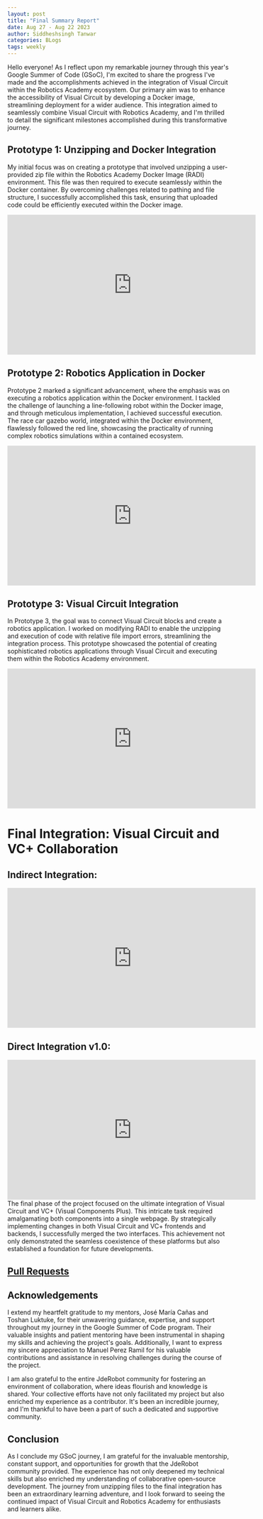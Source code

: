 ```yaml
---
layout: post
title: "Final Summary Report"
date: Aug 27 - Aug 22 2023
author: Siddheshsingh Tanwar
categories: BLogs
tags: weekly
---
```


Hello everyone! As I reflect upon my remarkable journey through this year's Google Summer of Code (GSoC), I'm excited to share the progress I've made and the accomplishments achieved in the integration of Visual Circuit within the Robotics Academy ecosystem. Our primary aim was to enhance the accessibility of Visual Circuit by developing a Docker image, streamlining deployment for a wider audience. This integration aimed to seamlessly combine Visual Circuit with Robotics Academy, and I'm thrilled to detail the significant milestones accomplished during this transformative journey.

## Prototype 1: Unzipping and Docker Integration

My initial focus was on creating a prototype that involved unzipping a user-provided zip file within the Robotics Academy Docker Image (RADI) environment. This file was then required to execute seamlessly within the Docker container. By overcoming challenges related to pathing and file structure, I successfully accomplished this task, ensuring that uploaded code could be efficiently executed within the Docker image.

<iframe width="560" height="315" src="https://www.youtube.com/embed/knUArYDG9Zo?si=QX8kayjAac8xtZRx" title="YouTube video player" frameborder="0" allow="accelerometer; autoplay; clipboard-write; encrypted-media; gyroscope; picture-in-picture; web-share" allowfullscreen></iframe>

## Prototype 2: Robotics Application in Docker

Prototype 2 marked a significant advancement, where the emphasis was on executing a robotics application within the Docker environment. I tackled the challenge of launching a line-following robot within the Docker image, and through meticulous implementation, I achieved successful execution. The race car gazebo world, integrated within the Docker environment, flawlessly followed the red line, showcasing the practicality of running complex robotics simulations within a contained ecosystem.

<iframe width="560" height="315" src="https://www.youtube.com/embed/f1g2OzQKhMc?si=U2VTJa5UZnYrq0ed" title="YouTube video player" frameborder="0" allow="accelerometer; autoplay; clipboard-write; encrypted-media; gyroscope; picture-in-picture; web-share" allowfullscreen></iframe>

## Prototype 3: Visual Circuit Integration

In Prototype 3, the goal was to connect Visual Circuit blocks and create a robotics application. I worked on modifying RADI to enable the unzipping and execution of code with relative file import errors, streamlining the integration process. This prototype showcased the potential of creating sophisticated robotics applications through Visual Circuit and executing them within the Robotics Academy environment.

<iframe width="560" height="315" src="https://www.youtube.com/embed/u6JeElaJjo8?si=7dUrGchKdZTaFP6r" title="YouTube video player" frameborder="0" allow="accelerometer; autoplay; clipboard-write; encrypted-media; gyroscope; picture-in-picture; web-share" allowfullscreen></iframe>

# Final Integration: Visual Circuit and VC+ Collaboration

## Indirect Integration:

<iframe width="560" height="315" src="https://www.youtube.com/embed/OpFIl5uubgI?si=jM6TAvjNTorhzKVO" title="YouTube video player" frameborder="0" allow="accelerometer; autoplay; clipboard-write; encrypted-media; gyroscope; picture-in-picture; web-share" allowfullscreen></iframe>

## Direct Integration v1.0:

<iframe width="560" height="315" src="https://www.youtube.com/embed/uWFZPpEpm0I?si=JGev26i0UnV-Z_n8" title="YouTube video player" frameborder="0" allow="accelerometer; autoplay; clipboard-write; encrypted-media; gyroscope; picture-in-picture; web-share" allowfullscreen></iframe>
The final phase of the project focused on the ultimate integration of Visual Circuit and VC+ (Visual Components Plus). This intricate task required amalgamating both components into a single webpage. By strategically implementing changes in both Visual Circuit and VC+ frontends and backends, I successfully merged the two interfaces. This achievement not only demonstrated the seamless coexistence of these platforms but also established a foundation for future developments.

## [Pull Requests](https://github.com/JdeRobot/VisualCircuit/pull/222)

## Acknowledgements

I extend my heartfelt gratitude to my mentors, José María Cañas and Toshan Luktuke, for their unwavering guidance, expertise, and support throughout my journey in the Google Summer of Code program. Their valuable insights and patient mentoring have been instrumental in shaping my skills and achieving the project's goals. Additionally, I want to express my sincere appreciation to Manuel Perez Ramil for his valuable contributions and assistance in resolving challenges during the course of the project.

I am also grateful to the entire JdeRobot community for fostering an environment of collaboration, where ideas flourish and knowledge is shared. Your collective efforts have not only facilitated my project but also enriched my experience as a contributor. It's been an incredible journey, and I'm thankful to have been a part of such a dedicated and supportive community.

## Conclusion

As I conclude my GSoC journey, I am grateful for the invaluable mentorship, constant support, and opportunities for growth that the JdeRobot community provided. The experience has not only deepened my technical skills but also enriched my understanding of collaborative open-source development. The journey from unzipping files to the final integration has been an extraordinary learning adventure, and I look forward to seeing the continued impact of Visual Circuit and Robotics Academy for enthusiasts and learners alike.
